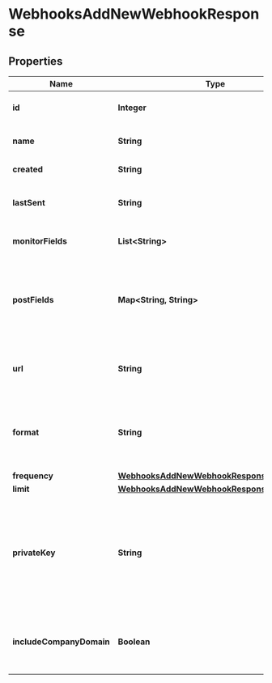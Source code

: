 

# WebhooksAddNewWebhookResponse


## Properties

| Name | Type | Description | Notes |
|------------ | ------------- | ------------- | -------------|
|**id** | **Integer** | The id of the webhook. |  [optional] |
|**name** | **String** | The name of the webhook. |  [optional] |
|**created** | **String** | timestamp of creation |  [optional] |
|**lastSent** | **String** | timestamp of last webhook sent |  [optional] |
|**monitorFields** | **List&lt;String&gt;** | A list of fields to monitor. |  [optional] |
|**postFields** | **Map&lt;String, String&gt;** | A list of fields to post to the webhook url. Field ID or alias: external name |  [optional] |
|**url** | **String** | The url the webhook should send data to. |  [optional] |
|**format** | **String** | The format the webhook should use (json, form-encoded). |  [optional] |
|**frequency** | [**WebhooksAddNewWebhookResponseFrequency**](WebhooksAddNewWebhookResponseFrequency.md) |  |  [optional] |
|**limit** | [**WebhooksAddNewWebhookResponseLimit**](WebhooksAddNewWebhookResponseLimit.md) |  |  [optional] |
|**privateKey** | **String** | The private key which can be used to verify that the webhook is secure (uses HMAC-SHA256) |  [optional] |
|**includeCompanyDomain** | **Boolean** | If set to true, the company domain will be added to the header. |  [optional] |



